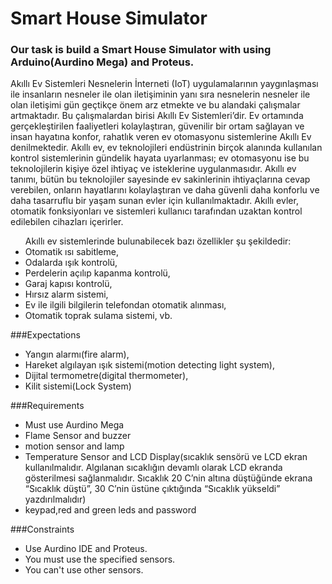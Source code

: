 <h1>Smart House Simulator</h1>
<h3>Our task is build a <b>Smart House Simulator</b> with using Arduino(Aurdino Mega) and Proteus.</h3>
<p>Akıllı Ev Sistemleri
Nesnelerin İnterneti (IoT) uygulamalarının yaygınlaşması ile insanların nesneler ile olan
iletişiminin yanı sıra nesnelerin nesneler ile olan iletişimi gün geçtikçe önem arz etmekte ve bu
alandaki çalışmalar artmaktadır. Bu çalışmalardan birisi Akıllı Ev Sistemleri’dir.
Ev ortamında gerçekleştirilen faaliyetleri kolaylaştıran, güvenilir bir ortam sağlayan ve insan
hayatına konfor, rahatlık veren ev otomasyonu sistemlerine Akıllı Ev denilmektedir.
Akıllı ev, ev teknolojileri endüstrinin birçok alanında kullanılan kontrol sistemlerinin gündelik
hayata uyarlanması; ev otomasyonu ise bu teknolojilerin kişiye özel ihtiyaç ve isteklerine
uygulanmasıdır. Akıllı ev tanımı, bütün bu teknolojiler sayesinde ev sakinlerinin ihtiyaçlarına
cevap verebilen, onların hayatlarını kolaylaştıran ve daha güvenli daha konforlu ve daha
tasarruflu bir yaşam sunan evler için kullanılmaktadır. Akıllı evler, otomatik fonksiyonları ve
sistemleri kullanıcı tarafından uzaktan kontrol edilebilen cihazları içerirler.</p>
<ul> Akıllı ev sistemlerinde bulunabilecek bazı özellikler şu şekildedir:
<li> Otomatik ısı sabitleme,</li>
<li> Odalarda ışık kontrolü,</li>
<li> Perdelerin açılıp kapanma kontrolü,</li>
<li> Garaj kapısı kontrolü,</li>
<li> Hırsız alarm sistemi,</li>
<li> Ev ile ilgili bilgilerin telefondan otomatik alınması,</li>
<li> Otomatik toprak sulama sistemi, vb.</ul>

###Expectations

<ul>
<li> Yangın alarmı(fire alarm),</li>
<li> Hareket algılayan ışık sistemi(motion detecting light system),</li>
<li> Dijital termometre(digital thermometer),</li>
<li> Kilit sistemi(Lock System)</li>
</ul>


###Requirements
<ul>
<li>Must use Aurdino Mega</li>
<li>Flame Sensor and buzzer</li>
<li>motion sensor and lamp</li>
<li>Temperature Sensor and LCD Display(sıcaklık sensörü ve LCD ekran kullanılmalıdır. Algılanan sıcaklığın devamlı olarak LCD ekranda gösterilmesi sağlanmalıdır. Sıcaklık 20 C’nin altına düştüğünde ekrana
“Sıcaklık düştü”, 30 C’nin üstüne çıktığında “Sıcaklık yükseldi” yazdırılmalıdır)</li>
<li>keypad,red and green leds and password</li>
</ul>

###Constraints

<ul>
<li>Use Aurdino IDE and Proteus.</li> 
<li>You must  use the specified sensors.</li> 
<li>You can't use other sensors.</li> 
</ul>

